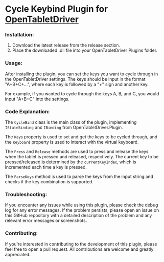 # Cycle Keybind Plugin for [OpenTabletDriver](https://github.com/OpenTabletDriver/OpenTabletDriver)

### Installation:
1. Download the latest release from the release section.
2. Place the downloaded .dll file into your OpenTabletDriver Plugins folder.

### Usage:
After installing the plugin, you can set the keys you want to cycle through in the OpenTabletDriver settings. The keys should be input in the format "A+B+C+...", where each key is followed by a "+" sign and another key.

For example, if you wanted to cycle through the keys A, B, and C, you would input "A+B+C" into the settings.

### Code Explanation:
The `CycleBind` class is the main class of the plugin, implementing `IStateBinding` and `IBinding` from OpenTabletDriver.Plugin. 

The `Keys` property is used to set and get the keys to be cycled through, and the `Keyboard` property is used to interact with the virtual keyboard.

The `Press` and `Release` methods are used to press and release the keys when the tablet is pressed and released, respectively. The current key to be pressed/released is determined by the `currentKeyIndex`, which is incremented each time a key is pressed.

The `ParseKeys` method is used to parse the keys from the input string and checks if the key combination is supported.

### Troubleshooting:
If you encounter any issues while using this plugin, please check the debug log for any error messages. If the problem persists, please open an issue on this GitHub repository with a detailed description of the problem and any relevant error messages or screenshots.

### Contributing:
If you're interested in contributing to the development of this plugin, please feel free to open a pull request. All contributions are welcome and greatly appreciated.
